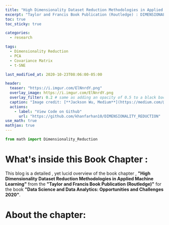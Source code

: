 ```yaml
---
title: "High Dimensionality Dataset Reduction Methodologies in Applied Machine Learning"
excerpt: "Taylor and Francis Book Publication (Routledge) : DIMENSIONALITY REDUCTION ALGORITHMS IN APPLIED MACHINE LEARNING"
toc: true
toc_sticky: true

categories:
  - research

tags:
  - Dimensionality Reduction
  - PCA
  - Covariance Matrix
  - t-SNE

last_modified_at: 2020-10-23T08:06:00-05:00

header:
  teaser: "https://i.imgur.com/ElNnrdY.png"
  overlay_image: https://i.imgur.com/ElNnrdY.png
  overlay_filter: 0.2 # same as adding an opacity of 0.5 to a black background
  caption: "Image credit: [**Jackson Wu, Medium**](https://medium.com/@jwu2/improving-collaborative-filtering-with-dimensionality-reduction-a99d08585dab)"
  actions:
    - label: "View Code on Github"
      url: "https://github.com/khanfarhan10/DIMENSIONALITY_REDUCTION"
use_math: true
mathjax: true
---
```


```python
from math import Dimensionality_Reduction
```

# What's inside this Book Chapter :

This blog is a detailed , yet lucid overview of the book chapter , **"High Dimensionality Dataset Reduction Methodologies in Applied Machine Learning"** from the **"Taylor and Francis Book Publication (Routledge)"** for the book **"Data Science and Data Analytics: Opportunities and Challenges 2020"**.

# About the chapter:


